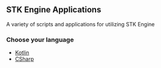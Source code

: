## STK Engine Applications

A variety of scripts and applications for utilizing STK Engine

### Choose your language

* [Kotlin](Kotlin)
* [CSharp](CSharp)
